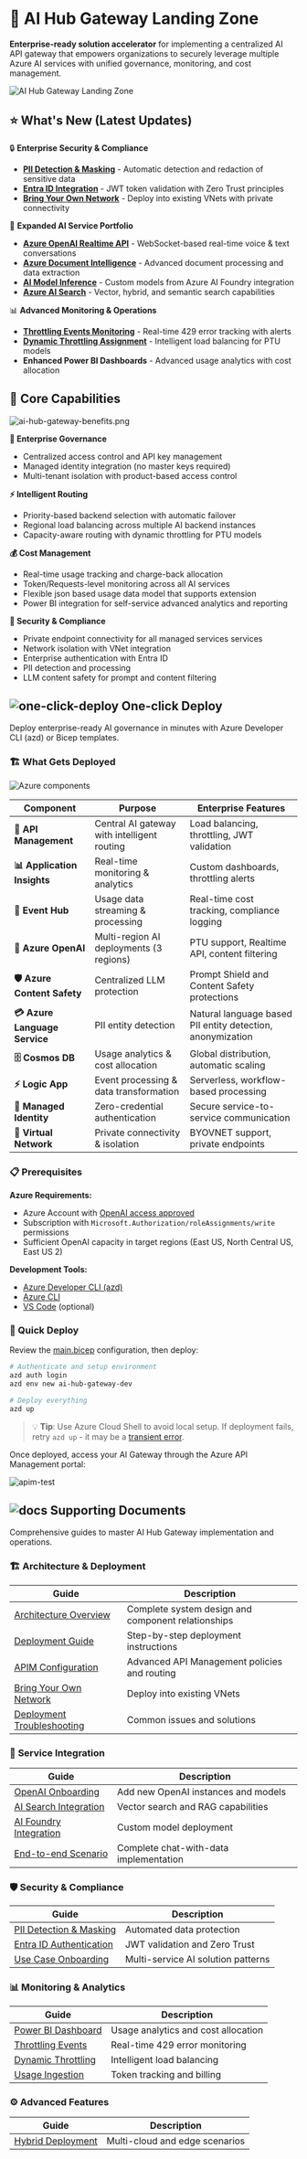 # 🚀 AI Hub Gateway Landing Zone

**Enterprise-ready solution accelerator** for implementing a centralized AI API gateway that empowers organizations to securely leverage multiple Azure AI services with unified governance, monitoring, and cost management.

![AI Hub Gateway Landing Zone](./assets/architecture-1-0-6.png)

## ⭐ What's New (Latest Updates)

🔒 **Enterprise Security & Compliance**
- **[PII Detection & Masking](./guides/pii-masking-apim.md)** - Automatic detection and redaction of sensitive data
- **[Entra ID Integration](./guides/entraid-auth-validation.md)** - JWT token validation with Zero Trust principles
- **[Bring Your Own Network](./guides/bring-your-own-network.md)** - Deploy into existing VNets with private connectivity

🧠 **Expanded AI Service Portfolio**
- **[Azure OpenAI Realtime API](./guides/openai-onboarding.md)** - WebSocket-based real-time voice & text conversations
- **[Azure Document Intelligence](./guides/ai-search-integration.md)** - Advanced document processing and data extraction
- **[AI Model Inference](./guides/ai-studio-integration.md)** - Custom models from Azure AI Foundry integration
- **[Azure AI Search](./guides/ai-search-integration.md)** - Vector, hybrid, and semantic search capabilities

📊 **Advanced Monitoring & Operations**
- **[Throttling Events Monitoring](./guides/throttling-events-handling.md)** - Real-time 429 error tracking with alerts
- **[Dynamic Throttling Assignment](./guides/dynamic-throttling-assignment.md)** - Intelligent load balancing for PTU models
- **Enhanced Power BI Dashboards** - Advanced usage analytics with cost allocation

## 🎯 Core Capabilities

![ai-hub-gateway-benefits.png](./assets/ai-hub-gateway-benefits.png)

**🏢 Enterprise Governance**
- Centralized access control and API key management
- Managed identity integration (no master keys required)
- Multi-tenant isolation with product-based access control

**⚡ Intelligent Routing**
- Priority-based backend selection with automatic failover
- Regional load balancing across multiple AI backend instances
- Capacity-aware routing with dynamic throttling for PTU models

**💰 Cost Management**
- Real-time usage tracking and charge-back allocation
- Token/Requests-level monitoring across all AI services
- Flexible json based usage data model that supports extension
- Power BI integration for self-service advanced analytics and reporting

**🔐 Security & Compliance**
- Private endpoint connectivity for all managed services services
- Network isolation with VNet integration
- Enterprise authentication with Entra ID
- PII detection and processing
- LLM content safety for prompt and content filtering

## ![one-click-deploy](./assets/one-click-deploy.png) One-click Deploy

Deploy enterprise-ready AI governance in minutes with Azure Developer CLI (azd) or Bicep templates.

### 🏗️ What Gets Deployed

![Azure components](./assets/azure-resources-diagram.svg)

| Component | Purpose | Enterprise Features |
|-----------|---------|-------------------|
| **🚪 API Management** | Central AI gateway with intelligent routing | Load balancing, throttling, JWT validation |
| **📊 Application Insights** | Real-time monitoring & analytics | Custom dashboards, throttling alerts |
| **📨 Event Hub** | Usage data streaming & processing | Real-time cost tracking, compliance logging |
| **🤖 Azure OpenAI** | Multi-region AI deployments (3 regions) | PTU support, Realtime API, content filtering |
| **🛡️ Azure Content Safety** | Centralized LLM protection | Prompt Shield and Content Safety protections |
| **💳 Azure Language Service** | PII entity detection | Natural language based PII entity detection, anonymization |
| **🗄️ Cosmos DB** | Usage analytics & cost allocation | Global distribution, automatic scaling |
| **⚡ Logic App** | Event processing & data transformation | Serverless, workflow-based processing |
| **🔐 Managed Identity** | Zero-credential authentication | Secure service-to-service communication |
| **🔗 Virtual Network** | Private connectivity & isolation | BYOVNET support, private endpoints |

### 📋 Prerequisites

**Azure Requirements:**
- Azure Account with [OpenAI access approved](https://aka.ms/oaiapply) 
- Subscription with `Microsoft.Authorization/roleAssignments/write` permissions
- Sufficient OpenAI capacity in target regions (East US, North Central US, East US 2)

**Development Tools:**
- [Azure Developer CLI (azd)](https://learn.microsoft.com/en-us/azure/developer/azure-developer-cli/install-azd)
- [Azure CLI](https://docs.microsoft.com/cli/azure/install-azure-cli)
- [VS Code](https://code.visualstudio.com/Download) (optional)

### 🚀 Quick Deploy

Review the [main.bicep](./infra/main.bicep) configuration, then deploy:

```bash
# Authenticate and setup environment
azd auth login
azd env new ai-hub-gateway-dev

# Deploy everything
azd up
```

> 💡 **Tip**: Use Azure Cloud Shell to avoid local setup. If deployment fails, retry `azd up` - it may be a [transient error](./guides/deployment-troubleshooting.md).

Once deployed, access your AI Gateway through the Azure API Management portal:

![apim-test](./assets/apim-test.png)

## ![docs](./assets/supporting-documents.png) Supporting Documents

Comprehensive guides to master AI Hub Gateway implementation and operations.

### 🏗️ **Architecture & Deployment**
| Guide | Description |
|-------|-------------|
| [Architecture Overview](./guides/architecture.md) | Complete system design and component relationships |
| [Deployment Guide](./guides/deployment.md) | Step-by-step deployment instructions |
| [APIM Configuration](./guides/apim-configuration.md) | Advanced API Management policies and routing |
| [Bring Your Own Network](./guides/bring-your-own-network.md) | Deploy into existing VNets |
| [Deployment Troubleshooting](./guides/deployment-troubleshooting.md) | Common issues and solutions |

### 🔧 **Service Integration**
| Guide | Description |
|-------|-------------|
| [OpenAI Onboarding](./guides/openai-onboarding.md) | Add new OpenAI instances and models |
| [AI Search Integration](./guides/ai-search-integration.md) | Vector search and RAG capabilities |
| [AI Foundry Integration](./guides/ai-studio-integration.md) | Custom model deployment |
| [End-to-end Scenario](./guides/end-to-end-scenario.md) | Complete chat-with-data implementation |

### 🛡️ **Security & Compliance**
| Guide | Description |
|-------|-------------|
| [PII Detection & Masking](./guides/pii-masking-apim.md) | Automated data protection |
| [Entra ID Authentication](./guides/entraid-auth-validation.md) | JWT validation and Zero Trust |
| [Use Case Onboarding](./guides/use-case-onboarding-decision-guide.md) | Multi-service AI solution patterns |

### 📊 **Monitoring & Analytics**
| Guide | Description |
|-------|-------------|
| [Power BI Dashboard](./guides/power-bi-dashboard.md) | Usage analytics and cost allocation |
| [Throttling Events](./guides/throttling-events-handling.md) | Real-time 429 error monitoring |
| [Dynamic Throttling](./guides/dynamic-throttling-assignment.md) | Intelligent load balancing |
| [Usage Ingestion](./guides/openai-usage-ingestion.md) | Token tracking and billing |

### ⚙️ **Advanced Features**
| Guide | Description |
|-------|-------------|
| [Hybrid Deployment](./guides/ai-hub-gateway-hybrid-deployment.md) | Multi-cloud and edge scenarios |